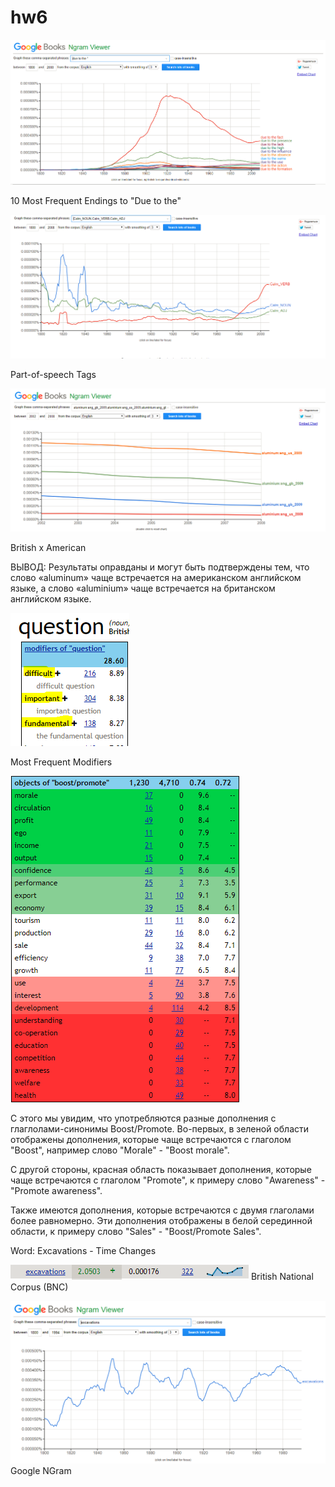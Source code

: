 # hw6
![10 Most Frequent Endings to "Due to the"](Screen1.PNG)

10 Most Frequent Endings to "Due to the"


![Part-of-Speech](Screen2.PNG)

Part-of-speech Tags


![British x American](Screen3.PNG)

British x American


ВЫВОД: Результаты оправданы и могут быть подтверждены тем, что слово «aluminum» чаще встречается на американском английском языке, а слово «aluminium» чаще встречается на британском английском языке.

![Sketch](Sketch1.PNG)

Most Frequent Modifiers

![Sketch](Sketch2.PNG)

С этого мы увидим, что употребляются разные дополнения с глаглолами-синонимы Boost/Promote. Во-первых, в зеленой области отображены дополнения, которые чаще встречаются с глаголом "Boost", например слово "Morale" - "Boost morale". 

С другой стороны, красная область показывает дополнения, которые чаще встречаются с глаголом "Promote", к примеру слово "Awareness" - "Promote awareness". 

Также имеются дополнения, которые встречаются с двумя глаголами более равномерно. Эти дополнения отображены в белой серединной области, к примеру слово "Sales" - "Boost/Promote Sales".

Word: Excavations - Time Changes

![Sketch](Excavations1.PNG)
British National Corpus (BNC)

![Sketch](Excavations2.PNG)
Google NGram
